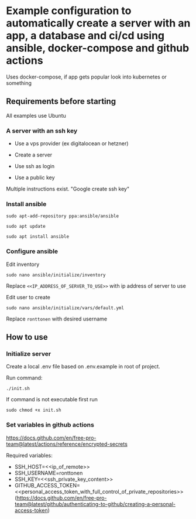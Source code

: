 # Example configuration to automatically create a server with an app, a database and ci/cd using ansible, docker-compose and github actions

Uses docker-compose, if app gets popular look into kubernetes or something

## Requirements before starting

All examples use Ubuntu

### A server with an ssh key

- Use a vps provider (ex digitalocean or hetzner)

- Create a server

- Use ssh as login

- Use a public key

Multiple instructions exist. "Google create ssh key"

### Install ansible

`sudo apt-add-repository ppa:ansible/ansible`

`sudo apt update`

`sudo apt install ansible`

### Configure ansible

Edit inventory

`sudo nano ansible/initialize/inventory`

Replace `<<IP_ADDRESS_OF_SERVER_TO_USE>>` with ip address of server to use

Edit user to create

`sudo nano ansible/initialize/vars/default.yml`

Replace `ronttonen` with desired username

## How to use

### Initialize server

Create a local .env file based on .env.example in root of project.

Run command:

`./init.sh`

If command is not executable first run

`sudo chmod +x init.sh`

### Set variables in github actions

https://docs.github.com/en/free-pro-team@latest/actions/reference/encrypted-secrets

Required variables:
- SSH_HOST=<<ip_of_remote>>
- SSH_USERNAME=ronttonen
- SSH_KEY=<<ssh_private_key_content>>
- GITHUB_ACCESS_TOKEN=<<personal_access_token_with_full_control_of_private_repositories>> (https://docs.github.com/en/free-pro-team@latest/github/authenticating-to-github/creating-a-personal-access-token)
